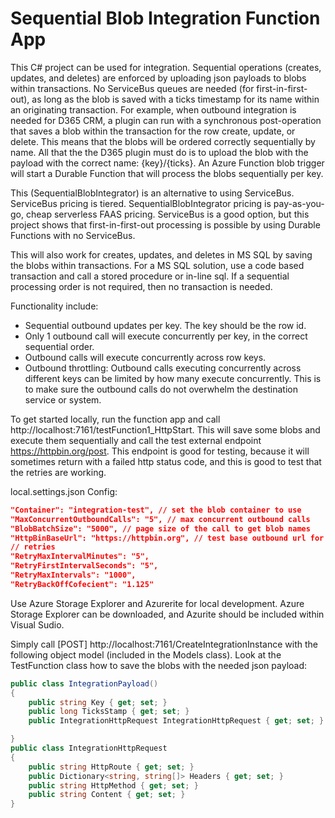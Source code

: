# Sequential Blob Integration Function App

This C# project can be used for integration. Sequential operations (creates, updates, and deletes) are enforced by uploading json payloads to blobs within transactions. No ServiceBus queues are needed (for first-in-first-out), as long as the blob is saved with a ticks timestamp for its name within an originating transaction. For example, when outbound integration is needed for D365 CRM, a plugin can run with a synchronous post-operation that saves a blob within the transaction for the row create, update, or delete. This means that the blobs will be ordered correctly sequentially by name. All that the the D365 plugin must do is to upload the blob with the payload with the correct name: {key}/{ticks}. An Azure Function blob trigger will start a Durable Function that will process the blobs sequentially per key.

This (SequentialBlobIntegrator) is an alternative to using ServiceBus. ServiceBus pricing is tiered. SequentialBlobIntegrator pricing is pay-as-you-go, cheap serverless FAAS pricing. ServiceBus is a good option, but this project shows that first-in-first-out processing is possible by using Durable Functions with no ServiceBus. 

This will also work for creates, updates, and deletes in MS SQL by saving the blobs within transactions. For a MS SQL solution, use a code based transaction and call a stored procedure or in-line sql. If a sequential processing order is not required, then no transaction is needed.

Functionality include:

- Sequential outbound updates per key. The key should be the row id.
- Only 1 outbound call will execute concurrently per key, in the correct sequential order.
- Outbound calls will execute concurrently across row keys.
- Outbound throttling: Outbound calls executing concurrently across different keys can be limited by how many execute concurrently. This is to make sure the outbound calls do not overwhelm the destination service or system.

To get started locally, run the function app and call http://localhost:7161/testFunction1_HttpStart. This will save some blobs and execute them sequentially and call the test external endpoint https://httpbin.org/post. This endpoint is good for testing, because it will sometimes return with a failed http status code, and this is good to test that the retries are working.

local.settings.json Config:
```json
"Container": "integration-test", // set the blob container to use
"MaxConcurrentOutboundCalls": "5", // max concurrent outbound calls
"BlobBatchSize": "5000", // page size of the call to get blob names
"HttpBinBaseUrl": "https://httpbin.org", // test base outbound url for dev purposes
// retries
"RetryMaxIntervalMinutes": "5",
"RetryFirstIntervalSeconds": "5",
"RetryMaxIntervals": "1000",
"RetryBackOffCofecient": "1.125"
```

Use Azure Storage Explorer and Azurerite for local development. Azure Storage Explorer can be downloaded, and Azurite should be included within Visual Sudio.

Simply call [POST] http://localhost:7161/CreateIntegrationInstance with the following object model (included in the Models class). Look at the TestFunction class how to save the blobs with the needed json payload:

```csharp
public class IntegrationPayload()
{
    public string Key { get; set; }
    public long TicksStamp { get; set; }
    public IntegrationHttpRequest IntegrationHttpRequest { get; set; }

}
public class IntegrationHttpRequest
{
    public string HttpRoute { get; set; }
    public Dictionary<string, string[]> Headers { get; set; }
    public string HttpMethod { get; set; }
    public string Content { get; set; }
}
```
